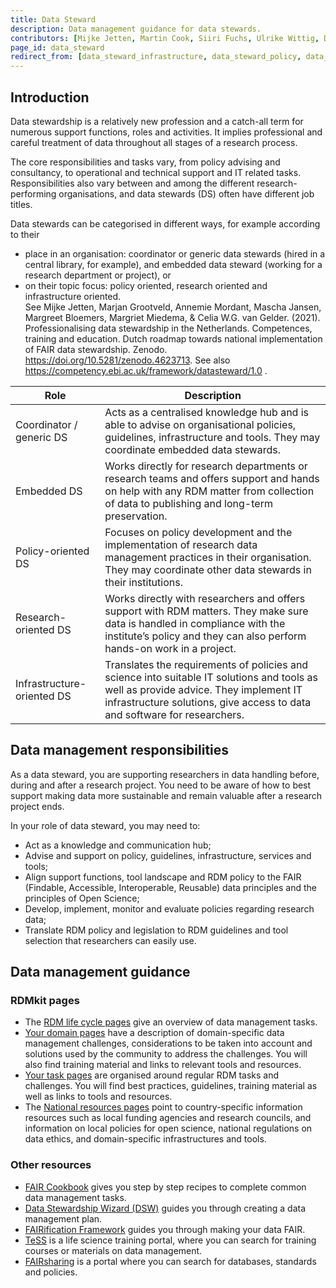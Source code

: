 ```yaml
---
title: Data Steward
description: Data management guidance for data stewards.
contributors: [Mijke Jetten, Martin Cook, Siiri Fuchs, Ulrike Wittig, Daniel Wibberg, Helena Schnitzer, Xenia Perez-Sitja, Nazeefa Fatima, Gregoire Rossier, Federico Bianchini, Erik Hjerde, Minna Ahokas, Priit Adler, Alexander Botzki, Robert Andrews, Celia van Gelder, Graham Hughes, Marko Vidak, Pedro Fernandes, Pinar Alper, Victoria Dominguez D. Angel, Wolmar Nyberg Åkerström, Alexia Cardona]
page_id: data_steward
redirect_from: [data_steward_infrastructure, data_steward_policy, data_steward_research]
---
```


## Introduction

Data stewardship is a relatively new profession and a catch-all term for numerous support functions, roles and activities. It implies professional and careful treatment of data throughout all stages of a research process. 

The core responsibilities and tasks vary, from policy advising and consultancy, to operational and technical support and IT related tasks. Responsibilities also vary between and among the different research-performing organisations, and data stewards (DS) often have different job titles.

Data stewards can be categorised in different ways, for example according to their 

 * place in an organisation: coordinator or generic data stewards (hired in a central library, for example), and embedded data steward (working for a research department or project), or
 * on their topic focus: policy oriented, research oriented and infrastructure oriented.\
 See Mijke Jetten, Marjan Grootveld, Annemie Mordant, Mascha Jansen, Margreet Bloemers, Margriet Miedema, & Celia W.G. van Gelder. (2021). Professionalising data stewardship in the Netherlands. Competences, training and education. Dutch roadmap towards national implementation of FAIR data stewardship. Zenodo. <https://doi.org/10.5281/zenodo.4623713>. See also <https://competency.ebi.ac.uk/framework/datasteward/1.0> 
. 

| Role                       | Description |
| -------------------------- | ----------- |
| Coordinator / generic DS   | Acts as a centralised knowledge hub and is able to advise on organisational policies, guidelines, infrastructure and tools. They may coordinate embedded data stewards. |
| Embedded DS                | Works directly for research departments or research teams and offers support and hands on help with any RDM matter from collection of data to publishing and long-term preservation.|
| Policy-oriented DS         | Focuses on policy development and the implementation of research data management practices in their organisation. They may coordinate other data stewards in their institutions.|
| Research-oriented DS       | Works directly with researchers and offers support with RDM matters. They make sure data is handled in compliance with the institute’s policy and they can also perform hands-on work in a project.|
| Infrastructure-oriented DS | Translates the requirements of policies and science into suitable IT solutions and tools as well as provide advice. They implement IT infrastructure solutions, give access to data and software for researchers.|


## Data management responsibilities

As a data steward, you are supporting researchers in data handling before, during and after a research project. You need to be aware of how to best support making data more sustainable and remain valuable after a research project ends. 

In your role of data steward, you may need to:

 * Act as a knowledge and communication hub; 
 * Advise and support on policy, guidelines, infrastructure, services and tools;
 * Align support functions, tool landscape and RDM policy to the FAIR (Findable, Accessible, Interoperable, Reusable) data principles and the principles of Open Science;
 * Develop, implement, monitor and evaluate policies regarding research data;
 * Translate RDM policy and legislation to RDM guidelines and tool selection that researchers can easily use.


## Data management guidance

### RDMkit pages

 * The [RDM life cycle pages](data_life_cycle) give an overview of data management tasks. 
 * [Your domain pages](your_domain) have a description of domain-specific data management challenges, considerations to be taken into account and solutions used by the community to address the challenges. You will also find training material and links to relevant tools and resources.
 * [Your task pages](your_tasks) are organised around regular RDM tasks and challenges. You will find best practices, guidelines, training material as well as links to tools and resources.
 * The [National resources pages](national_resources) point to country-specific information resources such as local funding agencies and research councils, and information on local policies for open science, national regulations on data ethics, and domain-specific infrastructures and tools.

### Other resources

 * [FAIR Cookbook](https://faircookbook.elixir-europe.org/) gives you step by step recipes to complete common data management tasks.
 * [Data Stewardship Wizard (DSW)](https://ds-wizard.org/) guides you through creating a data management plan.
 * [FAIRification Framework](https://fairplus-project.eu/) guides you through making your data FAIR.
 * [TeSS](https://tess.elixir-europe.org/) is a life science training portal, where you can search for training courses or materials on data management.
 * [FAIRsharing](https://tess.elixir-europe.org/) is a portal where you can search for databases, standards and policies.
